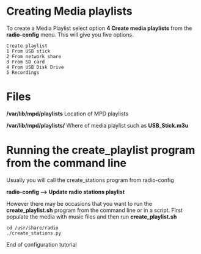 Creating Media playlists
========================

To create a Media Playlist select option **4 Create media playlists** from the **radio-config** menu. This will give you five options.

```
Create playlist
1 From USB stick 
2 From network share
3 From SD card
4 From USB Disk Drive
5 Recordings 
```

Files
=====
**/var/lib/mpd/playlists** Location of MPD playlists

**/var/lib/mpd/playlists/<name>** Where <name>of media playlist such as **USB_Stick.m3u**

Running the create_playlist program from the command line
=========================================================
Usually you will call the create_stations program from radio-config

**radio-config --> Update radio stations playlist**

However there may be occasions that you want to run the **create_playlist.sh** program from the command line or in a script. First populate the media with music files and then run **create_playlist.sh** 


```
cd /usr/share/radio
./create_stations.py
```

End of configuration tutorial

